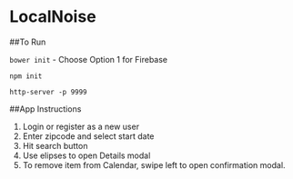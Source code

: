 # LocalNoise

##To Run

`bower init` - Choose Option 1 for Firebase

`npm init`

`http-server -p 9999`

##App Instructions

1. Login or register as a new user
2. Enter zipcode and select start date
3. Hit search button
4. Use elipses to open Details modal
5. To remove item from Calendar, swipe left to open confirmation modal.
